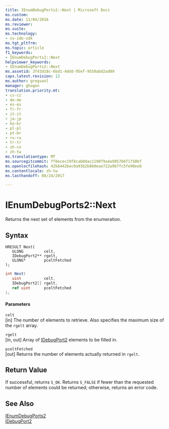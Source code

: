 ```yaml
---
title: IEnumDebugPorts2::Next | Microsoft Docs
ms.custom: 
ms.date: 11/04/2016
ms.reviewer: 
ms.suite: 
ms.technology:
- vs-ide-sdk
ms.tgt_pltfrm: 
ms.topic: article
f1_keywords:
- IEnumDebugPorts2::Next
helpviewer_keywords:
- IEnumDebugPorts2::Next
ms.assetid: 3f43d18c-6bd1-4ddd-95ef-9550abd2ad09
caps.latest.revision: 12
ms.author: gregvanl
manager: ghogen
translation.priority.mt:
- cs-cz
- de-de
- es-es
- fr-fr
- it-it
- ja-jp
- ko-kr
- pl-pl
- pt-br
- ru-ru
- tr-tr
- zh-cn
- zh-tw
ms.translationtype: MT
ms.sourcegitcommit: ff8ecec19f8cab04ac2190f9a4a995766f1750bf
ms.openlocfilehash: 42b6442bec0a93b2b860eae722a9b7fc5fe90ee8
ms.contentlocale: zh-tw
ms.lasthandoff: 08/24/2017

---
```

# <a name="ienumdebugports2next"></a>IEnumDebugPorts2::Next
Returns the next set of elements from the enumeration.  
  
## <a name="syntax"></a>Syntax  
  
```cpp#  
HRESULT Next(  
   ULONG         celt,  
   IDebugPort2** rgelt,  
   ULONG*        pceltFetched  
);  
```  
  
```cs  
int Next(  
   uint          celt,  
   IDebugPort2[] rgelt,  
   ref uint      pceltFetched  
);  
```  
  
#### <a name="parameters"></a>Parameters  
 `celt`  
 [in] The number of elements to retrieve. Also specifies the maximum size of the `rgelt` array.  
  
 `rgelt`  
 [in, out] Array of [IDebugPort2](../../../extensibility/debugger/reference/idebugport2.md) elements to be filled in.  
  
 `pceltFetched`  
 [out] Returns the number of elements actually returned in `rgelt`.  
  
## <a name="return-value"></a>Return Value  
 If successful, returns `S_OK`. Returns `S_FALSE` if fewer than the requested number of elements could be returned; otherwise, returns an error code.  
  
## <a name="see-also"></a>See Also  
 [IEnumDebugPorts2](../../../extensibility/debugger/reference/ienumdebugports2.md)   
 [IDebugPort2](../../../extensibility/debugger/reference/idebugport2.md)
